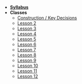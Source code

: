 - **[Syllabus](README.md)**
- **Classes**
  - [Construction / Key Decisions](Lessons/Lesson1.md)
  - [Lesson 2](Lessons/Lesson2.md)
  - [Lesson 3](Lessons/Lesson1.md)
  - [Lesson 4](Lessons/Lesson1.md)
  - [Lesson 5](Lessons/Lesson1.md)
  - [Lesson 6](Lessons/Lesson1.md)
  - [Lesson 7](Lessons/Lesson1.md)
  - [Lesson 8](Lessons/Lesson1.md)
  - [Lesson 9](Lessons/Lesson1.md)
  - [Lesson 10](Lessons/Lesson1.md)
  - [Lesson 11](Lessons/Lesson1.md)
  - [Lesson 12](Lessons/Lesson1.md)
